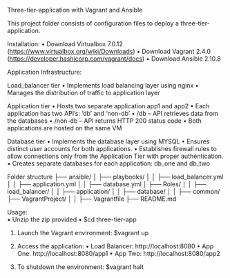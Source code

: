 Three-tier-application with Vagrant and Ansible

This project folder consists of configuration files to deploy a three-tier-application.

Installation:
•   Download Virtualbox 7.0.12  (https://www.virtualbox.org/wiki/Downloads)
•	Download Vagrant 2.4.0	    (https://developer.hashicorp.com/vagrant/docs)
•	Download Ansible 2.10.8     

Application Infrastructure:

Load_balancer tier
•	Implements load balancing layer using nginx
•	Manages the distribution of traffic to application layer

Application tier
•	Hosts two separate application app1 and app2
•	Each application has two API’s: ‘db’ and ‘non-db’
•	/db – API retrieves data from the databases
•	/non-db – API returns HTTP 200 status code
•	Both applications are hosted on the same VM

Database tier
•   Implements the database layer using MYSQL
•	Ensures distinct user accounts for both applications.
•	Establishes firewall rules to allow connections only from the Application Tier with proper         authentication.
•	Creates separate databases for each application: db_one and db_two

Folder structure
├── ansible/
│   ├── playbooks/
│   │   ├── load_balancer.yml
│   │   ├── application.yml
│   │   ├── database.yml
│   ├── Roles/
│   │   ├── load_balancer/
│   │   ├── application/
│   │   ├── database/
│   │   ├── common/
├── VagrantProject/
│   │   ├── Vagrantfile
├── README.md

Usage:    
•	Unzip the zip provided 
•	$cd three-tier-app

1.	Launch the Vagrant environment:
    $vagrant up

2.	Access the application:
•	Load Balancer: http://localhost:8080
•	App One: http://localhost:8080/app1
•	App Two: http://localhost:8080/app2

3.	To shutdown the environment:
    $vagrant halt
